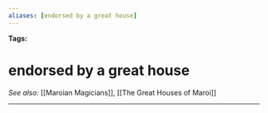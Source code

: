 ```yaml
---
aliases: [endorsed by a great house]
---
```


**Tags:** 
# endorsed by a great house
*See also:* [[Maroian Magicians]], [[The Great Houses of Maroi]]
___
